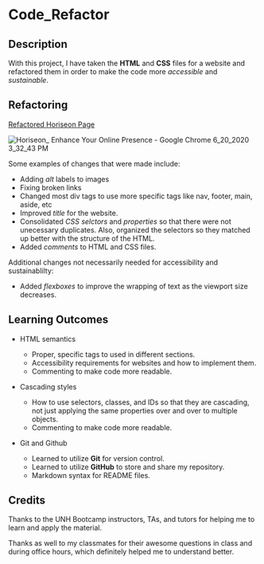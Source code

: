 # Code_Refactor

## Description

With this project, I have taken the **HTML** and **CSS** files for a website and refactored them in order to make the code more _accessible_ and _sustainable_.

## Refactoring

[Refactored Horiseon Page](https://livesinroom29.github.io/HW1_Code_Refactor/)

![Horiseon_ Enhance Your Online Presence - Google Chrome 6_20_2020 3_32_43 PM](https://user-images.githubusercontent.com/61219066/85210221-0ac6c680-b30c-11ea-8ae4-3f066ff9e47b.png)

Some examples of changes that were made include:
* Adding _alt_ labels to images
* Fixing broken links
* Changed most div tags to use more specific tags like nav, footer, main, aside, etc
* Improved _title_ for the website.
* Consolidated _CSS selctors_ and _properties_ so that there were not unecessary duplicates. Also, organized the selectors so they matched up better with the structure of the HTML.
* Added _comments_ to HTML and CSS files.

Additional changes not necessarily needed for accessibility and sustainablilty:
* Added _flexboxes_ to improve the wrapping of text as the viewport size decreases.


## Learning Outcomes

* HTML semantics
  * Proper, specific tags to used in different sections.
  * Accessibility requirements for websites and how to implement them.
  * Commenting to make code more readable.


* Cascading styles
  * How to use selectors, classes, and IDs so that they are cascading, not just applying the same properties over and over to multiple objects.
  * Commenting to make code more readable.

* Git and Github
  * Learned to utilize **Git** for version control.
  * Learned to utilize **GitHub** to store and share my repository.
  * Markdown syntax for README files.


## Credits

Thanks to the UNH Bootcamp instructors, TAs, and tutors for helping me to learn and apply the material.

Thanks as well to my classmates for their awesome questions in class and during office hours, which definitely helped me to understand better.

